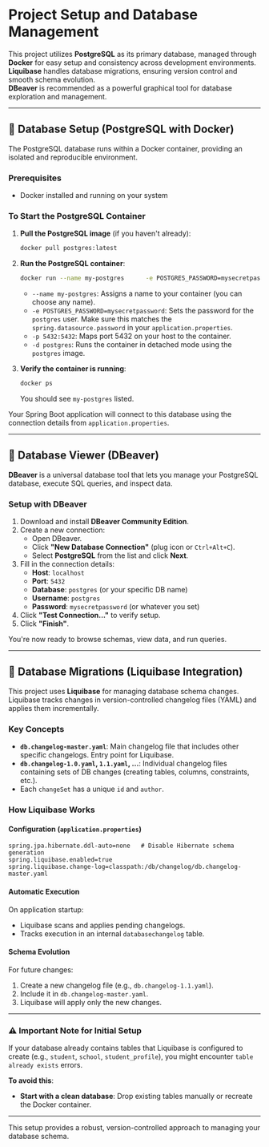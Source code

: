 # Project Setup and Database Management

This project utilizes **PostgreSQL** as its primary database, managed through **Docker** for easy setup and consistency across development environments.  
**Liquibase** handles database migrations, ensuring version control and smooth schema evolution.  
**DBeaver** is recommended as a powerful graphical tool for database exploration and management.

---

## 🐳 Database Setup (PostgreSQL with Docker)

The PostgreSQL database runs within a Docker container, providing an isolated and reproducible environment.

### Prerequisites
- Docker installed and running on your system

### To Start the PostgreSQL Container

1. **Pull the PostgreSQL image** (if you haven't already):

   ```bash
   docker pull postgres:latest
   ```

2. **Run the PostgreSQL container**:

   ```bash
   docker run --name my-postgres      -e POSTGRES_PASSWORD=mysecretpassword      -p 5432:5432      -d postgres
   ```

   - `--name my-postgres`: Assigns a name to your container (you can choose any name).
   - `-e POSTGRES_PASSWORD=mysecretpassword`: Sets the password for the `postgres` user. Make sure this matches the `spring.datasource.password` in your `application.properties`.
   - `-p 5432:5432`: Maps port 5432 on your host to the container.
   - `-d postgres`: Runs the container in detached mode using the `postgres` image.

3. **Verify the container is running**:

   ```bash
   docker ps
   ```

   You should see `my-postgres` listed.

Your Spring Boot application will connect to this database using the connection details from `application.properties`.

---

## 🧰 Database Viewer (DBeaver)

**DBeaver** is a universal database tool that lets you manage your PostgreSQL database, execute SQL queries, and inspect data.

### Setup with DBeaver

1. Download and install **DBeaver Community Edition**.
2. Create a new connection:
   - Open DBeaver.
   - Click **"New Database Connection"** (plug icon or `Ctrl+Alt+C`).
   - Select **PostgreSQL** from the list and click **Next**.
3. Fill in the connection details:
   - **Host**: `localhost`
   - **Port**: `5432`
   - **Database**: `postgres` (or your specific DB name)
   - **Username**: `postgres`
   - **Password**: `mysecretpassword` (or whatever you set)
4. Click **"Test Connection..."** to verify setup.
5. Click **"Finish"**.

You're now ready to browse schemas, view data, and run queries.

---

## 🔁 Database Migrations (Liquibase Integration)

This project uses **Liquibase** for managing database schema changes. Liquibase tracks changes in version-controlled changelog files (YAML) and applies them incrementally.

### Key Concepts

- **`db.changelog-master.yaml`**: Main changelog file that includes other specific changelogs. Entry point for Liquibase.
- **`db.changelog-1.0.yaml`, `1.1.yaml`, ...**: Individual changelog files containing sets of DB changes (creating tables, columns, constraints, etc.).
- Each `changeSet` has a unique `id` and `author`.

### How Liquibase Works

#### Configuration (`application.properties`)

```properties
spring.jpa.hibernate.ddl-auto=none   # Disable Hibernate schema generation
spring.liquibase.enabled=true
spring.liquibase.change-log=classpath:/db/changelog/db.changelog-master.yaml
```

#### Automatic Execution

On application startup:
- Liquibase scans and applies pending changelogs.
- Tracks execution in an internal `databasechangelog` table.

#### Schema Evolution

For future changes:
1. Create a new changelog file (e.g., `db.changelog-1.1.yaml`).
2. Include it in `db.changelog-master.yaml`.
3. Liquibase will apply only the new changes.

---

### ⚠️ Important Note for Initial Setup

If your database already contains tables that Liquibase is configured to create (e.g., `student`, `school`, `student_profile`), you might encounter `table already exists` errors.

**To avoid this**:
- **Start with a clean database**: Drop existing tables manually or recreate the Docker container.

---

This setup provides a robust, version-controlled approach to managing your database schema.